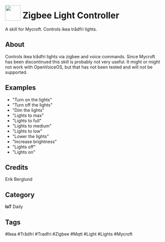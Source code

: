 # <img src="https://raw.githack.com/FortAwesome/Font-Awesome/master/svgs/solid/lightbulb.svg" card_color="#40DBB0" width="50" height="50" style="vertical-align:bottom"/> Zigbee Light Controller
A skill for Mycroft. Controls ikea trådfri lights.

## About
Controls ikea trådfri lights via zigbee and voice commands.
Since Mycroft has been discontinued this skill is probably not very useful. It might or might not work with OpenVoiceOS, but that has not been tested and will not be supported.

## Examples
* "Turn on the lights"
* "Turn off the lights"
* "Dim the lights"
* "Lights to max"
* "Lights to full"
* "Lights to medium"
* "Lights to low"
* "Lower the lights"
* "Increase brightness"
* "Lights off"
* "Lights on"

## Credits
Erik Berglund

## Category
**IoT**
Daily

## Tags
#Ikea
#Trådfri
#Tradfri
#Zigbee
#Mqtt
#Light
#Lights
#Mycroft

